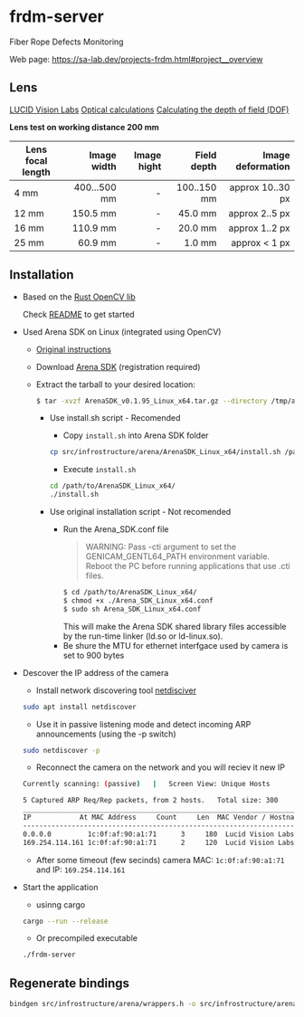 # frdm-server

Fiber Rope Defects Monitoring

Web page: <https://sa-lab.dev/projects-frdm.html#project__overview>

## Lens

[LUCID Vision Labs](https://thinklucid.com/category/lenses-lens-tubes/)
[Optical calculations](https://www.vision-doctor.com/en/service-en/sen-t5/optical-calculations.html)
[Calculating the depth of field (DOF)](https://www.vision-doctor.com/en/service-en/sen-t5/optical-calculations/calculation-depth-of-field.html)


**Lens test on working distance 200 mm**

Lens focal length | Image width  | Image hight | Field depth    | Image deformation
------------------| ----------:  | ----------: | -------------: | ------------------:
4 mm              | 400...500 mm |      -      |  100..150 mm   |  approx 10..30 px
12 mm             |     150.5 mm |      -      |      45.0 mm   |  approx 2..5 px
16 mm             |     110.9 mm |      -      |      20.0 mm   |  approx 1..2 px
25 mm             |      60.9 mm |      -      |       1.0 mm   |  approx < 1 px

## Installation

- Based on the [Rust OpenCV lib](https://github.com/twistedfall/opencv-rust?tab=readme-ov-file)

   Check [README](https://github.com/twistedfall/opencv-rust/blob/master/INSTALL.md) to get started

- Used Arena SDK on Linux (integrated using OpenCV)
    - [Original instructions](https://support.thinklucid.com/using-opencv-with-arena-sdk-on-linux/)
    - Download [Arena SDK](https://thinklucid.com/downloads-hub/) (registration required)
    - Extract the tarball to your desired location:  
        ```bash
        $ tar -xvzf ArenaSDK_v0.1.95_Linux_x64.tar.gz --directory /tmp/arena/
        ```
        
        - Use install.sh script - Recomended
            - Copy `install.sh` into Arena SDK folder
            ```bash
            cp src/infrostructure/arena/ArenaSDK_Linux_x64/install.sh /path/to/ArenaSDK_Linux_x64/
            ```
            - Execute `install.sh`
            ```bash
            cd /path/to/ArenaSDK_Linux_x64/
            ./install.sh
            ```

        - Use original installation script - Not recomended
            - Run the Arena_SDK.conf file
                > WARNING: Pass -cti argument to set the GENICAM_GENTL64_PATH environment variable.
                    Reboot the PC before running applications that use .cti files.
                ```bash
                $ cd /path/to/ArenaSDK_Linux_x64/
                $ chmod +x ./Arena_SDK_Linux_x64.conf 
                $ sudo sh Arena_SDK_Linux_x64.conf
                ```
                This will make the Arena SDK shared library files accessible by the run-time linker (ld.so or ld-linux.so).
            - Be shure the MTU for ethernet interfgace used by camera is set to 900 bytes


- Descover the IP address of the camera

    - Install network discovering tool [netdisciver](https://github.com/alexxy/netdiscover)

    ```bash
    sudo apt install netdiscover
    ```
    
    - Use it in passive listening mode and detect incoming ARP announcements (using the -p switch) 
    ```bash
    sudo netdiscover -p
    ```
    
    - Reconnect the camera on the network and you will reciev it new IP
    ```bash
    Currently scanning: (passive)   |   Screen View: Unique Hosts

    5 Captured ARP Req/Rep packets, from 2 hosts.   Total size: 300
    _____________________________________________________________________________
    IP            At MAC Address     Count     Len  MAC Vendor / Hostname      
    -----------------------------------------------------------------------------
    0.0.0.0         1c:0f:af:90:a1:71      3     180  Lucid Vision Labs
    169.254.114.161 1c:0f:af:90:a1:71      2     120  Lucid Vision Labs
    ```
    - After some timeout (few secinds) camera MAC: `1c:0f:af:90:a1:71` and IP: `169.254.114.161`

- Start the application
  
    - usinng cargo
    ```bash
    cargo --run --release
    ```
    
    - Or precompiled executable
    ```bash
    ./frdm-server
    ```

## Regenerate bindings

```bash
bindgen src/infrostructure/arena/wrappers.h -o src/infrostructure/arena/bindings.rs -- "-Ilucid_arena_sdk_include_path"
```